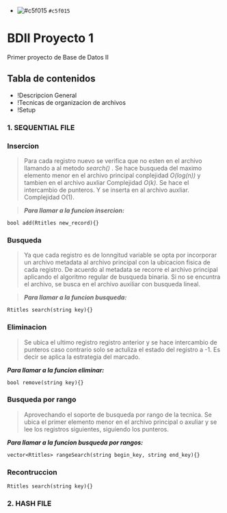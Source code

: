 - ![#c5f015](https://placehold.co/15x15/c5f015/c5f015.png) `#c5f015`
# **BDII Proyecto 1** #
Primer proyecto de Base de Datos II

## **Tabla de contenidos**
* !Descripcion General
* !Tecnicas de organizacion de archivos
* !Setup

### **1. SEQUENTIAL FILE**

### **Insercion**
> Para cada registro nuevo se verifica que no esten en el archivo llamando a al metodo *search()* . Se hace busqueda del maximo elemento menor en el archivo principal conplejidad *O(log(n))* y tambien en el archivo auxliar Complejidad *O(k)*. Se hace el intercambio de punteros. Y se inserta en al archivo auxliar. Complejidad O(1).

> _**Para llamar a la funcion insercion:**_
```
bool add(Rtitles new_record){}
```


### **Busqueda**
>Ya que cada registro es de lonngitud variable se opta por incorporar un archivo metadata al archivo principal con la ubicacion fisica de cada registro. De acuerdo al metadata se recorre el archivo principal aplicando el algoritmo regular de busqueda binaria. Si no se encuntra el archivo, se busca en el archivo auxiliar con busqueda lineal.

>_**Para llamar a la funcion busqueda:**_
```
Rtitles search(string key){}
```


### **Eliminacion**
>Se ubica el ultimo registro registro anterior y se hace intercambio de punteros caso contrario solo se actuliza el estado del registro a -1. Es decir se aplica la estrategia del marcado.

_**Para llamar a la funcion eliminar:**_
```
bool remove(string key){}
```

### **Busqueda por rango**
> Aprovechando el soporte de busqueda por rango de la tecnica. Se ubica el primer elemento menor en el archivo principal o axuliar y se lee los registros siguientes, siguiendo los punteros.


_**Para llamar a la funcion busqueda por rangos:**_
```
vector<Rtitles> rangeSearch(string begin_key, string end_key){}
```


### **Recontruccion**
```
Rtitles search(string key){}
```


### **2. HASH FILE**

